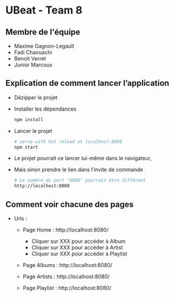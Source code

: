 # UBeat - Team 8

## Membre de l'équipe

* Maxime Gagnon-Legault
* Fadi Chaouachi
* Benoit Verret
* Junior Marcoux

## Explication de comment lancer l’application
  * Dézipper le projet
    
  * Installer les dépendances
    ```bash
    npm install
    ```
  * Lancer le projet
    ```bash 
    # serve with hot reload at localhost:8080
    npm start
    ```
  * Le projet pourrait ce lancer lui-même dans le navigateur, 
  
  * Mais sinon prendre le lien dans l'invite de commande
    ```bash
    # Le numéro du port "8080" pourrait être différent
    http://localhost:8080 
    ```
## Comment voir chacune des pages

  * Urls :  
  
    * Page Home : http://localhost:8080/
    
      * Cliquer sur XXX pour accéder à Album 
      * Cliquer sur XXX pour accéder à Artist
      * Cliquer sur XXX pour accéder à Playlist 
    * Page Albums : http://localhost:8080/
    * Page Artists : http://localhost:8080/
    * Page Playlist : http://localhost:8080/

